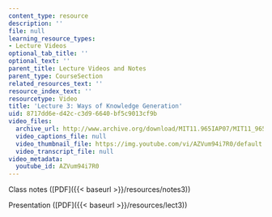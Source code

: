 ```yaml
---
content_type: resource
description: ''
file: null
learning_resource_types:
- Lecture Videos
optional_tab_title: ''
optional_text: ''
parent_title: Lecture Videos and Notes
parent_type: CourseSection
related_resources_text: ''
resource_index_text: ''
resourcetype: Video
title: 'Lecture 3: Ways of Knowledge Generation'
uid: 8717dd6e-d42c-c3d9-6640-bf5c9013cf9b
video_files:
  archive_url: http://www.archive.org/download/MIT11.965IAP07/MIT11_965IAP07lec03_220k.mp4
  video_captions_file: null
  video_thumbnail_file: https://img.youtube.com/vi/AZVum94i7R0/default.jpg
  video_transcript_file: null
video_metadata:
  youtube_id: AZVum94i7R0
---
```


Class notes ([PDF]({{< baseurl >}}/resources/notes3))

Presentation ([PDF]({{< baseurl >}}/resources/lect3))